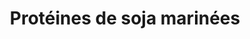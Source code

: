 ---
categories:
- Snacking
check: Oui
checkAlwaysOk: true
checkfor: 250
cuisson: Oui
description: Pour mettre dans un wrap par exemple
draft: false
ingredients:
  autres:
  - quantite: 5.4
    title: Protéines de soja
    unit: Kg
  - quantite: 5.3
    title: Eau
    unit: litre
  epices:
  - quantite: 4.8
    title: Coulis de tomates
    unit: Kg
  - quantite: 1.2
    title: Sauce soja
    unit: litre
  - quantite: 50
    title: Paprika fumé
    unit: grammes
  - quantite: 50
    title: Coriandre
    unit: grammes
  - quantite: 50
    title: Curcuma
    unit: grammes
  - quantite: 50
    title: Cumin
    unit: grammes
  legumes: []
layout: recettes
materiel:
- Marmitte
plate: 120
preparation: "*  Mettre dans une grande marmite tous les ingrédients sauf les protéines\
  \ de soja. Bien mélanger.\n* Ajouter les protéines de soja. Bien mélanger.\n* Porter\
  \ à ébullition en mélangeant régulièrement\n* Couper le feu quand ça bout, et laisser\
  \ les protéines absorber le liquide (pendant 30 minutes environ). Ajouter de l'eau\
  \ bouillante si besoin.  \n* Les protéines sont prêtes quand elles ont absorbé tout\
  \ le liquide, elles doivent avoir une texture un peu comme de la viande (mou mais\
  \ pas trop, un peu élastique). Si elles sont trop dures il faut rajouter de l'eau\
  \ bouillante et re-mélanger.\n* Optionnel : faire sauter les protéines à la poêle\
  \ dans un peu d'huile juste avant de servir pour qu'elles soient bien chaudes et\
  \ un peu croustillantes"
publishDate: 2024-03-12 16:57:22.988000+00:00
regime:
- vegetarien
- vegan
- sans-gluten
- sans-lactose
temperature: Chaud
title: Protéines de soja marinées
type: plat
---